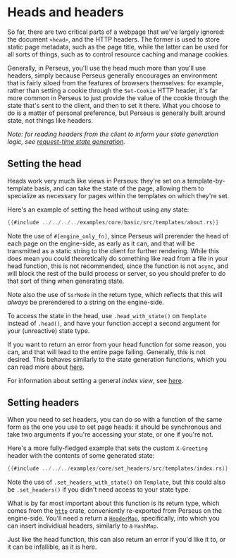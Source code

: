 # Heads and headers

 So far, there are two critical parts of a webpage that we've largely ignored: the document `<head>`, and the HTTP headers. The former is used to store static page metadata, such as the page title, while the latter can be used for all sorts of things, such as to control resource caching and manage cookies.
 
 Generally, in Perseus, you'll use the head much more than you'll use headers, simply because Perseus generally encourages an environment that is fairly siloed from the features of browsers themselves: for example, rather than setting a cookie through the `Set-Cookie` HTTP header, it's far more common in Perseus to just provide the value of the cookie through the state that's sent to the client, and then to set it there. What you choose to do is a matter of personal preference, but Perseus is generally built around state, not things like headers.
 
 *Note: for reading headers from the client to inform your state generation logic, see [request-time state generation](:state/request).*
 
## Setting the head

Heads work very much like views in Perseus: they're set on a template-by-template basis, and can take the state of the page, allowing them to specialize as necessary for pages within the templates on which they're set. 

Here's an example of setting the head without using any state:

```rust
{{#include ../../../../examples/core/basic/src/templates/about.rs}}
```

Note the use of `#[engine_only_fn]`, since Perseus will prerender the head of each page on the engine-side, as early as it can, and that will be transmitted as a static string to the client for further rendering. While this does mean you could theoretically do something like read from a file in your head function, this is not recommended, since the function is not `async`, and will block the rest of the build process or server, so you should prefer to do that sort of thing when generating state.

Note also the use of `SsrNode` in the return type, which reflects that this will *always* be prerendered to a string on the engine-side.

To access the state in the head, use `.head_with_state()` on `Template` instead of `.head()`, and have your function accept a second argument for your (unreactive) state type.

If you want to return an error from your head function for some reason, you can, and that will lead to the entire page failing. Generally, this is not desired. This behaves similarly to the state generation functions, which you can read more about [here](:state/build).

For information about setting a general *index view*, see [here](:fundamentals/perseus-app).

## Setting headers

When you need to set headers, you can do so with a function of the same form as the one you use to set page heads: it should be synchronous and take two arguments if you're accessing your state, or one if you're not.

Here's a more fully-fledged example that sets the custom `X-Greeting` header with the contents of some generated state:

```rust
{{#include ../../../examples/core/set_headers/src/templates/index.rs}}
```

Note the use of `.set_headers_with_state()` on `Template`, but this could also be `.set_headers()` if you didn't need access to your state type.

What is by far most important about this function is its return type, which comes from the [`http`](https://docs.rs/http/latest/http) crate, conveniently re-exported from Perseus on the engine-side. You'll need a return a [`HeaderMap`](=http/header/struct.HeaderMap@perseus), specifically, into which you can insert individiual headers, similarly to a `HashMap`.

Just like the head function, this can also return an error if you'd like it to, or it can be infallible, as it is here.
